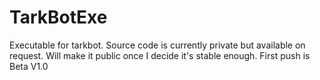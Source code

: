 # TarkBotExe
Executable for tarkbot. Source code is currently private but available on request. Will make it public once I decide it's stable enough. First push is Beta V1.0
